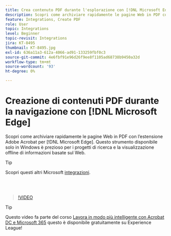 ```yaml
---
title: Crea contenuto PDF durante l'esplorazione con [!DNL Microsoft Edge]
description: Scopri come archiviare rapidamente le pagine Web in PDF con l’estensione Adobe Acrobat per [!DNL Microsoft Edge]
feature: Integrations, Create PDF
role: User
topic: Integrations
level: Beginner
topic-revisit: Integrations
jira: KT-8495
thumbnail: KT-8495.jpg
exl-id: 636a11a3-612a-4066-ad91-133259fbf0c3
source-git-commit: 4e6fbf91e96d26f9ee8f1105ad68738b9450a32d
workflow-type: tm+mt
source-wordcount: '93'
ht-degree: 0%

---
```


# Creazione di contenuti PDF durante la navigazione con [!DNL Microsoft Edge]

Scopri come archiviare rapidamente le pagine Web in PDF con l’estensione Adobe Acrobat per [!DNL Microsoft Edge]. Questo strumento disponibile solo in Windows è prezioso per i progetti di ricerca e la visualizzazione offline di informazioni basate sul Web.

>[!TIP]
>
>Scopri questi altri Microsoft [integrazioni](../integrate/integrate-overview.md#microsoft).

<br> 

>[!VIDEO](https://video.tv.adobe.com/v/337248?quality=12&learn=on&hidetitle=true)

>[!TIP]
>
>Questo video fa parte del corso [Lavora in modo più intelligente con Acrobat DC e Microsoft 365](https://experienceleague.adobe.com/?recommended=Acrobat-U-1-2021.microsoft365) questo è disponibile gratuitamente su Experience League!
